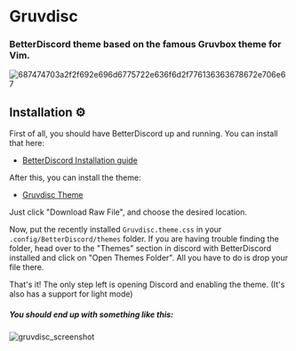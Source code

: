 Gruvdisc
========
### BetterDiscord theme based on the famous Gruvbox theme for Vim.

![687474703a2f2f692e696d6775722e636f6d2f776136363678672e706e67](https://user-images.githubusercontent.com/127806458/235155483-a7de1bc4-75d7-4543-a729-f1d09ba66294.png)

## Installation :gear:
First of all, you should have BetterDiscord up and running. You can install that here: 

* [BetterDiscord Installation guide](https://docs.betterdiscord.app/users/getting-started/installation) 

After this, you can install the theme:

* [Gruvdisc Theme](https://github.com/WMagueta/Gruvdisc/blob/main/Gruvdisc.theme.css) 

Just click "Download Raw File", and choose the desired location.

Now, put the recently installed `Gruvdisc.theme.css` in your `.config/BetterDiscord/themes` folder. If you are having trouble finding the folder, head over to the "Themes" section in discord with BetterDiscord installed and click on "Open Themes Folder". All you have to do is drop your file there.

That's it! The only step left is opening Discord and enabling the theme.
(It's also has a support for light mode)

##### You should end up with something like this:

![gruvdisc_screenshot](https://user-images.githubusercontent.com/127806458/235154656-1a590f9a-0957-4507-95cd-148536627c73.jpg)
